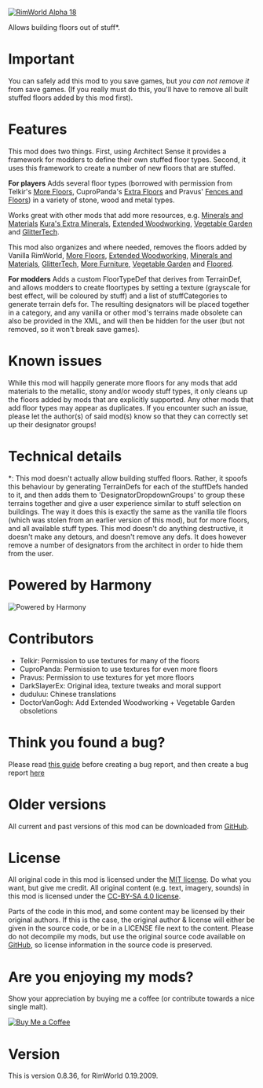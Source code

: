 [![RimWorld Alpha 18](https://img.shields.io/badge/RimWorld-Alpha%2018-brightgreen.svg)](http://rimworldgame.com/)

Allows building floors out of stuff*.

# Important
You can safely add this mod to you save games, but *you can not remove it* from save games. (If you really must do this, you'll have to remove all built stuffed floors added by this mod first).

# Features
This mod does two things. First, using Architect Sense it provides a framework for modders to define their own stuffed floor types. Second, it uses this framework to create a number of new floors that are stuffed. 

**For players**
Adds several floor types (borrowed with permission from Telkir's [More Floors](http://steamcommunity.com/sharedfiles/filedetails/?id=725623521), CuproPanda's [Extra Floors](https://ludeon.com/forums/index.php?topic=13400#msg135940) and Pravus' [Fences and Floors](http://steamcommunity.com/sharedfiles/filedetails/?id=784370602)) in a variety of stone, wood and metal types.

Works great with other mods that add more resources, e.g. [Minerals and Materials](http://steamcommunity.com/sharedfiles/filedetails/?id=728233992) [Kura's Extra Minerals](http://steamcommunity.com/sharedfiles/filedetails/?id=852103845), [Extended Woodworking](http://steamcommunity.com/sharedfiles/filedetails/?id=836912371), [Vegetable Garden](http://steamcommunity.com/sharedfiles/filedetails/?id=822470192) and [GlitterTech](http://steamcommunity.com/sharedfiles/filedetails/?id=725576127). 

This mod also organizes and where needed, removes the floors added by Vanilla RimWorld, [More Floors](http://steamcommunity.com/sharedfiles/filedetails/?id=725623521), [Extended Woodworking](http://steamcommunity.com/sharedfiles/filedetails/?id=836912371), [Minerals and Materials](http://steamcommunity.com/sharedfiles/filedetails/?id=728233992), [GlitterTech](http://steamcommunity.com/sharedfiles/filedetails/?id=725576127), [More Furniture](http://steamcommunity.com/sharedfiles/filedetails/?id=739089840), [Vegetable Garden](http://steamcommunity.com/sharedfiles/filedetails/?id=822470192) and [Floored](http://steamcommunity.com/sharedfiles/filedetails/?id=801544922).

**For modders**
Adds a custom FloorTypeDef that derives from TerrainDef, and allows modders to create floortypes by setting a texture (grayscale for best effect, will be coloured by stuff) and a list of stuffCategories to generate terrain defs for. The resulting designators will be placed together in a category, and any vanilla or other mod's terrains made obsolete can also be provided in the XML, and will then be hidden for the user (but not removed, so it won't break save games).

# Known issues
While this mod will happily generate more floors for any mods that add materials to the metallic, stony and/or woody stuff types, it only cleans up the floors added by mods that are explicitly supported. Any other mods that add floor types may appear as duplicates. If you encounter such an issue, please let the author(s) of said mod(s) know so that they can correctly set up their designator groups! 

# Technical details
*: This mod doesn't actually allow building stuffed floors. Rather, it spoofs this behaviour by generating TerrainDefs for each of the stuffDefs handed to it, and then adds them to 'DesignatorDropdownGroups' to group these terrains together and give a user experience similar to stuff selection on buildings. The way it does this is exactly the same as the vanilla tile floors (which was stolen from an earlier version of this mod), but for more floors, and all available stuff types. This mod doesn't do anything destructive, it doesn't make any detours, and doesn't remove any defs. It does however remove a number of designators from the architect in order to hide them from the user.

# Powered by Harmony
![Powered by Harmony](https://camo.githubusercontent.com/074bf079275fa90809f51b74e9dd0deccc70328f/68747470733a2f2f7332342e706f7374696d672e6f72672f3538626c31727a33392f6c6f676f2e706e67)

# Contributors
 - Telkir:	Permission to use textures for many of the floors
 - CuproPanda:	Permission to use textures for even more floors
 - Pravus:	Permission to use textures for yet more floors
 - DarkSlayerEx:	Original idea, texture tweaks and moral support
 - duduluu:	Chinese translations
 - DoctorVanGogh:	Add Extended Woodworking + Vegetable Garden obsoletions

# Think you found a bug? 
Please read [this guide](http://steamcommunity.com/sharedfiles/filedetails/?id=725234314) before creating a bug report,
 and then create a bug report [here](https://github.com/FluffierThanThou/StuffedFloors/issues)

# Older versions
All current and past versions of this mod can be downloaded from [GitHub](https://github.com/FluffierThanThou/StuffedFloors/releases).

# License
All original code in this mod is licensed under the [MIT license](https://opensource.org/licenses/MIT). Do what you want, but give me credit. 
All original content (e.g. text, imagery, sounds) in this mod is licensed under the [CC-BY-SA 4.0 license](http://creativecommons.org/licenses/by-sa/4.0/).

Parts of the code in this mod, and some content may be licensed by their original authors. If this is the case, the original author & license will either be given in the source code, or be in a LICENSE file next to the content. Please do not decompile my mods, but use the original source code available on [GitHub](https://github.com/FluffierThanThou/StuffedFloors/), so license information in the source code is preserved.

# Are you enjoying my mods?
Show your appreciation by buying me a coffee (or contribute towards a nice single malt).

[![Buy Me a Coffee](http://i.imgur.com/EjWiUwx.gif)](https://ko-fi.com/fluffymods)

# Version
This is version 0.8.36, for RimWorld 0.19.2009.
